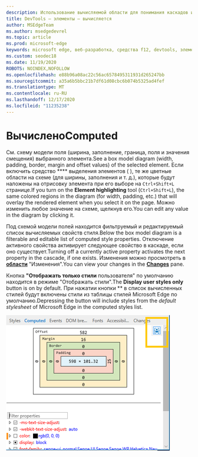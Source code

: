 ```yaml
---
description: Использование вычисляемой области для понимания каскадов и вычислений CSS в элементах страницы
title: DevTools — элементы — вычисляется
author: MSEdgeTeam
ms.author: msedgedevrel
ms.topic: article
ms.prod: microsoft-edge
keywords: microsoft edge, веб-разработка, средства f12, devtools, элементы, css, вычисленные значения, модель box
ms.custom: seodec18
ms.date: 11/19/2020
ROBOTS: NOINDEX,NOFOLLOW
ms.openlocfilehash: e88b96a08ac22c56ac6578495311931d265247bb
ms.sourcegitcommit: a35a6b5bbc21b7df61d08cbc6b074b5325ad4fef
ms.translationtype: MT
ms.contentlocale: ru-RU
ms.lasthandoff: 12/17/2020
ms.locfileid: "11235238"
---
```

# <span data-ttu-id="20754-104">Вычислено</span><span class="sxs-lookup"><span data-stu-id="20754-104">Computed</span></span>

<span data-ttu-id="20754-105">См. схему модели поля (ширина, заполнение, граница, поля и значения смещения) выбранного элемента.</span><span class="sxs-lookup"><span data-stu-id="20754-105">See a box model diagram (width, padding, border, margin and offset values) of the selected element.</span></span> <span data-ttu-id="20754-106">Если включить средство \*\*\*\* выделения элементов ( ), те же цветные области на схеме (для ширины, заполнения и т. д.), которые будут наложены на отрисовку элемента при его выборе на `Ctrl+Shift+L` странице.</span><span class="sxs-lookup"><span data-stu-id="20754-106">If you turn on the **Element highlighting** tool (`Ctrl+Shift+L`), the same colored regions in the diagram (for width, padding, etc.) that will overlay the rendered element when you select it on the page.</span></span> <span data-ttu-id="20754-107">Можно изменить любое значение на схеме, щелкнув его.</span><span class="sxs-lookup"><span data-stu-id="20754-107">You can edit any value in the diagram by clicking it.</span></span> 

<span data-ttu-id="20754-108">Под схемой модели полей находится фильтруемый и редактируемый список вычисляемых свойств стиля.</span><span class="sxs-lookup"><span data-stu-id="20754-108">Below the box model diagram is a filterable and editable list of computed style properties.</span></span> <span data-ttu-id="20754-109">Отключение активного свойства активирует следующее свойство в каскаде, если оно существует.</span><span class="sxs-lookup"><span data-stu-id="20754-109">Turning off a currently active property activates the next property in the cascade, if one exists.</span></span> <span data-ttu-id="20754-110">Изменения можно просмотреть в [**области**](./changes.md) "Изменения".</span><span class="sxs-lookup"><span data-stu-id="20754-110">You can view your changes in the [**Changes**](./changes.md) pane.</span></span>

<span data-ttu-id="20754-111">Кнопка **"Отображать только стили** пользователя" по умолчанию находится в режиме "Отображать стили".</span><span class="sxs-lookup"><span data-stu-id="20754-111">The **Display user styles only** button is on by default.</span></span> <span data-ttu-id="20754-112">При нажатии кнопки \*\* в список вычисленных стилей будут включены стили из таблицы стилей Microsoft Edge по умолчанию.</span><span class="sxs-lookup"><span data-stu-id="20754-112">Depressing the button will include styles from the *default stylesheet* of Microsoft Edge in the computed styles list.</span></span>

![Вычисляемая области](../media/elements_computed.png)
